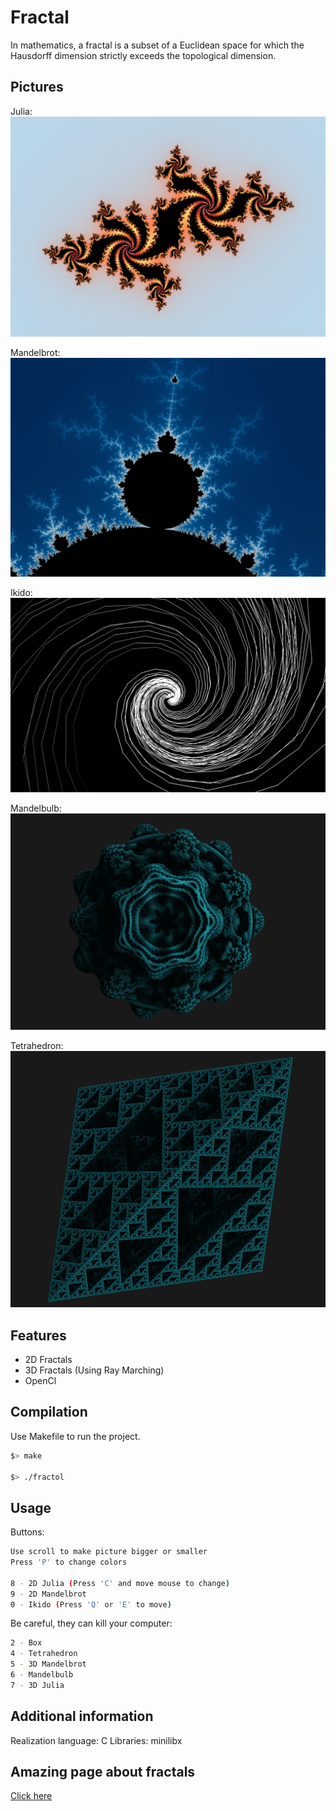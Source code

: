 # Fractal

In mathematics, a fractal is a subset of a Euclidean space for which the Hausdorff dimension strictly exceeds the topological dimension.

## Pictures

Julia:
![Julia](pictures/Julia.png)

Mandelbrot:
![Mandelbrot](pictures/Mandelbrot.png)

Ikido:
![Ikido](pictures/Ikido.png)

Mandelbulb:
![Mandelbulb](pictures/Mandelbulb.png)

Tetrahedron:
![Tetrahedron](pictures/Tetrahedron.png)

## Features

- 2D Fractals
- 3D Fractals (Using Ray Marching)
- OpenCl

## Compilation

Use Makefile to run the project.

```bash
$> make

$> ./fractol
```

## Usage

Buttons:
```bash
Use scroll to make picture bigger or smaller
Press 'P' to change colors

8 - 2D Julia (Press 'C' and move mouse to change)
9 - 2D Mandelbrot
0 - Ikido (Press 'Q' or 'E' to move)
```

Be careful, they can kill your computer:
```bash
2 - Box
4 - Tetrahedron
5 - 3D Mandelbrot
6 - Mandelbulb
7 - 3D Julia
```

## Additional information

Realization language: C
Libraries: minilibx

## Amazing page about fractals
[Click here](https://sunandstuff.com/mandelbrot/about/)


